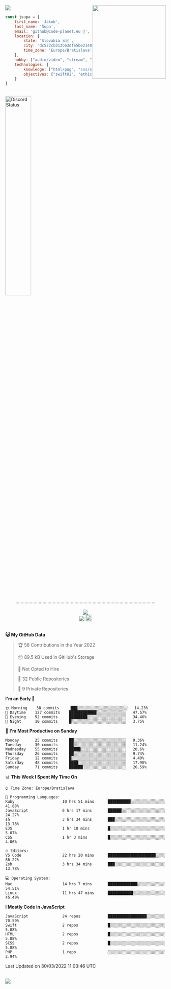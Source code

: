 
<img src="https://creepy-corp.eu/pika-bg.png">
<img align='right' src="https://creepy-corp.eu/pika.gif" width="230">
<br>

```js
const jsupa = {
    first_name: 'Jakub',
    last_name: 'Šupa',
    email: 'github@code-planet.eu 📧',
    location: {
        state: 'Slovakia 🇸🇰',
        city: 'dc523cb313b63dfe5be2140b0c05b3bc',
        time_zone: 'Europe/Bratislava'
    },
    hobby: ["audio/video", "stream", "3D modelling/printing", "crypto (XRP 🤍)", "IoT/DIY", "tech"],
    technologies: {
        knowledge: ["html/pug", "css/scss", "javascript/jquery", "vue/react", "nodejs", "ruby on rails", "php", "pgsql/mysql"],
        objectives: ["swiftUI", "ethical hacking", "boost all knowledge to master class"]
    }
}

  ```

<br>
<a href="https://discord.gg/DqWrEvyWX7" target="_blank">
<img width="40%" alt="Discord Status" src="https://lanyard.cnrad.dev/api/616613956676485122?borderRadius=6px&bg=161b22">
</a>
<br>
<p align="center">
.............................................................................................................
<br><br>
<a href="https://wakatime.com/@698e3ae2-2e7a-4cf6-a9e7-192f2b7d1525"><img src="https://wakatime.com/badge/user/698e3ae2-2e7a-4cf6-a9e7-192f2b7d1525.svg"></a><br>
<img src="https://visitor-badge.laobi.icu/badge?page_id=jsupa.jsupa">
<a href='https://ko-fi.com/Y8Y246Y0V' target='_blank'>
    <img src="https://img.shields.io/badge/buy%20me%20a%20coffee-donate-yellow.svg" alt="Buy Me A Coffee donate button" height="20px"/>
</a>
<br><br>

<!--START_SECTION:waka-->
**🐱 My GitHub Data** 

> 🏆 58 Contributions in the Year 2022
 > 
> 📦 89.5 kB Used in GitHub's Storage 
 > 
> 🚫 Not Opted to Hire
 > 
> 📜 32 Public Repositories 
 > 
> 🔑 9 Private Repositories  
 > 
**I'm an Early 🐤** 

```text
🌞 Morning    38 commits     ███░░░░░░░░░░░░░░░░░░░░░░   14.23% 
🌆 Daytime    127 commits    ████████████░░░░░░░░░░░░░   47.57% 
🌃 Evening    92 commits     ████████░░░░░░░░░░░░░░░░░   34.46% 
🌙 Night      10 commits     █░░░░░░░░░░░░░░░░░░░░░░░░   3.75%

```
📅 **I'm Most Productive on Sunday** 

```text
Monday       25 commits     ██░░░░░░░░░░░░░░░░░░░░░░░   9.36% 
Tuesday      30 commits     ██░░░░░░░░░░░░░░░░░░░░░░░   11.24% 
Wednesday    55 commits     █████░░░░░░░░░░░░░░░░░░░░   20.6% 
Thursday     26 commits     ██░░░░░░░░░░░░░░░░░░░░░░░   9.74% 
Friday       12 commits     █░░░░░░░░░░░░░░░░░░░░░░░░   4.49% 
Saturday     48 commits     ████░░░░░░░░░░░░░░░░░░░░░   17.98% 
Sunday       71 commits     ██████░░░░░░░░░░░░░░░░░░░   26.59%

```


📊 **This Week I Spent My Time On** 

```text
⌚︎ Time Zone: Europe/Bratislava

💬 Programming Languages: 
Ruby                     10 hrs 51 mins      ██████████░░░░░░░░░░░░░░░   41.88% 
JavaScript               6 hrs 17 mins       ██████░░░░░░░░░░░░░░░░░░░   24.27% 
sh                       3 hrs 34 mins       ███░░░░░░░░░░░░░░░░░░░░░░   13.78% 
EJS                      1 hr 18 mins        █░░░░░░░░░░░░░░░░░░░░░░░░   5.07% 
CSS                      1 hr 3 mins         █░░░░░░░░░░░░░░░░░░░░░░░░   4.06%

🔥 Editors: 
VS Code                  22 hrs 20 mins      █████████████████████░░░░   86.22% 
Zsh                      3 hrs 34 mins       ███░░░░░░░░░░░░░░░░░░░░░░   13.78%

💻 Operating System: 
Mac                      14 hrs 7 mins       █████████████░░░░░░░░░░░░   54.51% 
Linux                    11 hrs 47 mins      ███████████░░░░░░░░░░░░░░   45.49%

```

**I Mostly Code in JavaScript** 

```text
JavaScript               24 repos            █████████████████░░░░░░░░   70.59% 
Swift                    2 repos             █░░░░░░░░░░░░░░░░░░░░░░░░   5.88% 
HTML                     2 repos             █░░░░░░░░░░░░░░░░░░░░░░░░   5.88% 
SCSS                     2 repos             █░░░░░░░░░░░░░░░░░░░░░░░░   5.88% 
PHP                      1 repo              ░░░░░░░░░░░░░░░░░░░░░░░░░   2.94%

```



 Last Updated on 30/03/2022 11:03:46 UTC
<!--END_SECTION:waka-->

</p><br>
<img src="https://creepy-corp.eu/pika-bg-bottom.png">
